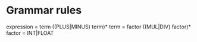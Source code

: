 # Grammar rules
expression = term ((PLUS|MINUS) term)*
term = factor ((MUL|DIV) factor)*
factor = INT|FLOAT